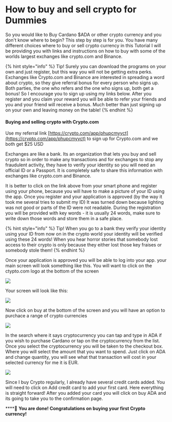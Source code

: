 # How to buy and sell crypto for Dummies

So you would like to Buy Cardano $ADA or other crypto currency and you don't know where to begin? This step by step is for you. You have many different choices where to buy or sell crypto currency in this Tutorial I will be providing you with links and instructions on how to buy with some of the worlds largest exchanges like crypto.com and Binance.

{% hint style="info" %}
Tip!  Surely you can download the programs on your own and just register, but this way you will not be getting extra perks. Exchanges like Crypto.com and Binance are interested in spreading a word about crypto, so they give referral bonus for every person who signs up. Both parties, the one who refers and the one who signs up, both get a bonus! So I encourage you to sign up using my links below. After you register and you claim your reward you will be able to refer your friends and you and your friend will receive a bonus. Much better than just signing up on your own and leaving money on the table!
{% endhint %}

####  Buying and selling crypto with Crypto.com

 Use my referral link [https://crypto.com/app/phupcmyyct](https://crypto.com/app/phupcmyyct) to sign up for Crypto.com and we both get $25 USD

Exchanges are like a bank. Its an organization that lets you buy and sell crypto so in order to make any transactions and for exchanges to stop any fraudulent activity, they have to verify your identity so you will need an official ID or a Passport. It is completely safe to share this information with exchanges like crypto.com and Binance. 

It is better to click on the link above from your smart phone and register using your phone, because you will have to make a picture of your ID using the app. Once you register and your application is approved \(by the way it took me several tries to submit my ID\) It was turned down because lighting was not good or parts of the ID were not readable. During the registration you will be provided with key words - it is usually 24 words, make sure to write down those words and store them in a safe place.

{% hint style="info" %}
Tip!  When you go to a bank they verify your identity using your ID from now on in the crypto world your identity will be verified using these 24 words! When you hear horror stories that somebody lost access to their crypto is only because they either lost those key fraises or somebody stole them! 
{% endhint %}

Once your application is approved you will be able to log into your app. your main screen will look something like this. You will want to click on the ctypto.com logo at the bottom of the screen

![](../.gitbook/assets/screenshot_20210417-084035_cryptocom.jpg)

Your screen will look like this:

![](../.gitbook/assets/screenshot_20210418-120446_cryptocom.jpg)

Now click on buy at the bottom of the screen and you will have an option to purchace a range of crypto currencies

![](../.gitbook/assets/screenshot_20210418-121216_cryptocom.jpg)

In the search where it says cryptocurrency you can tap and type in ADA if you wish to purchase Cardano or tap on the cryptocurrency from the list. Once you select the cryptocurrency you will be taken to the checkout box. Where you will select the amount that you want to spend. Just click on ADA and change quantity, you will see what that transaction will cost in your selected currency for me it is EUR.

![](../.gitbook/assets/screenshot_20210417-084212_cryptocom.jpg)

Since I buy Crypto regularly, I already have several credit cards added. You will need to click on Add credit card to add your first card. Here everything is straight forward! After you added your card you will click on buy ADA and its going to take you to the confirmation page. 



\*\*\*\*🥳 **You are done! Congratulations on buying your first Crypto currency!**

